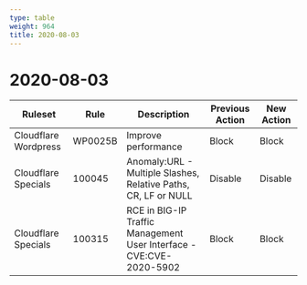 ```yaml
---
type: table
weight: 964
title: 2020-08-03
---
```


# 2020-08-03

<TableWrap><table style="width: 100%">

<thead>
  <tr>
    <th>Ruleset</th>
    <th>Rule</th>
    <th>Description</th>
    <th>Previous Action</th>
    <th>New Action</th>
  </tr>
</thead>
<tbody>
  <tr>
    <td>Cloudflare Wordpress</td>
    <td>WP0025B</td>
    <td>Improve performance</td>
    <td>Block</td>
    <td>Block</td>
  </tr>
  <tr>
    <td>Cloudflare Specials</td>
    <td>100045</td>
    <td>Anomaly:URL - Multiple Slashes, Relative Paths, CR, LF or NULL</td>
    <td>Disable</td>
    <td>Disable</td>
  </tr>
  <tr>
    <td>Cloudflare Specials</td>
    <td>100315</td>
    <td>RCE in BIG-IP Traffic Management User Interface - CVE:CVE-2020-5902</td>
    <td>Block</td>
    <td>Block</td>
  </tr>
</tbody>

</table></TableWrap>